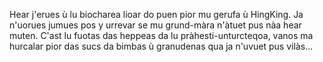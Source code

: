 Hear j'erues ù lu biocharea lioar do puen pior mu gerufa ù HingKing. Ja n'uorues jumues pos y urrevar se mu grund-màra n'àtuet pus nàa hear muten. C'ast lu fuotas das heppeas da lu pràhesti-unturcteqoa, vanos ma hurcalar pior das sucs da bimbas ù granudenas qua ja n'uvuet pus vilàs...



